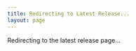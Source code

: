```yaml
---
title: Redirecting to Latest Release...
layout: page
---
```


<script setup>
if (typeof window !== 'undefined') {
  const owner = "CollapseLauncher";
  const repo = "Collapse";

  const fetchLatestReleaseUrl = async () => {
    try {
      const response = await fetch(`https://api.github.com/repos/${owner}/${repo}/releases`);
      const releases = await response.json();
      const latestRelease = releases.find(release => !release.prerelease);
      const latestReleaseUrl = latestRelease ? latestRelease.html_url : "#";
      window.open(latestReleaseUrl, "_blank");
      window.location.href = "/";
    } catch (error) {
      console.error("Error fetching latest release:", error);
      window.location.href = "/";
    }
  };

  fetchLatestReleaseUrl();
}
</script>

<p>Redirecting to the latest release page...</p>
